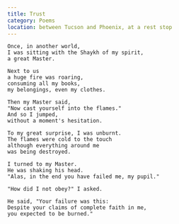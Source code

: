 ```yaml
---
title: Trust
category: Poems
location: between Tucson and Phoenix, at a rest stop
---
```


    Once, in another world,
    I was sitting with the Shaykh of my spirit,
    a great Master.

    Next to us
    a huge fire was roaring,
    consuming all my books,
    my belongings, even my clothes.

    Then my Master said,
    "Now cast yourself into the flames."
    And so I jumped,
    without a moment's hesitation.

    To my great surprise, I was unburnt.
    The flames were cold to the touch
    although everything around me
    was being destroyed.

    I turned to my Master.
    He was shaking his head.
    "Alas, in the end you have failed me, my pupil."

    "How did I not obey?" I asked.

    He said, "Your failure was this:
    Despite your claims of complete faith in me,
    you expected to be burned."


